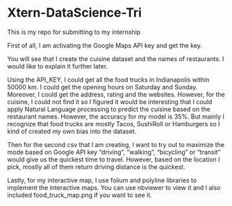 # Xtern-DataScience-Tri
This is my repo for submitting to my internship


First of all, I am activating the Google Maps API key and get the key.

You will see that I create the cuisine dataset and the names of restaurants. I would like to explain it further later.

Using the API_KEY, I could get all the food trucks in Indianapolis within 50000 km. I could get the opening hours on Saturday and Sunday. Moreover, I could get the address, rating and the websites. However, for the cuisine, I could not find it so I figured it would be interesting that I could apply Natural Language processing to predict the cuisine based on the restaurant names. However, the accuracy for my model is 35%. But mainly I recognize that food trucks are mostly Tacos, SushiRoll or Hamburgers so I kind of created my own bias into the dataset.


Then for the second csv that I am creating, I want to try out to maximize the mode based on Google API key “driving”, “walking”, “bicycling” or “transit” would give us the quickest time to travel. However, based on the location I pick, mostly all of them return driving distance is the quickest.

Lastly, for my interactive map, I use folium and polyline libraries to implement the interactive maps. You can use nbviewer to view it and I also included food_truck_map.png if you want to see it.
